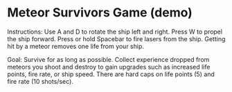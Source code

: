 # Meteor Survivors Game (demo)

Instructions: Use A and D to rotate the ship left and right. Press W to propel the ship forward. Press or hold Spacebar to fire lasers from the ship. Getting hit by a meteor removes one life from your ship.

Goal: Survive for as long as possible. Collect experience dropped from meteors you shoot and destroy to gain upgrades such as increased life points, fire rate, or ship speed. There are hard caps on life points (5) and fire rate (10 shots/sec).
